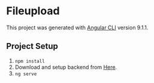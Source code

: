 # Fileupload

This project was generated with [Angular CLI](https://github.com/angular/angular-cli) version 9.1.1.

## Project Setup

1) `npm install`
2) Download and setup backend from [Here](https://github.com/coderman401/resumable-file-upload/tree/master/backend).
3) `ng serve`

